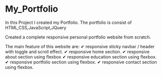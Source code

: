 # My_Portfolio
In this Project I created my Portfolio.
The portfolio is consist of 
  HTML,CSS,JavaScript,JQuery
  
Created a complete responsive personal portfolio website from scratch.

The main feature of this website are:
✔ responsive sticky navbar / header with toggle and scroll effect.
✔ responsive home section.
✔ responsive about section using flexbox
✔ responsive education section using flexbox.
✔ responsive portfolio section using flexbox.
✔ responsive contact section using flexbox.

